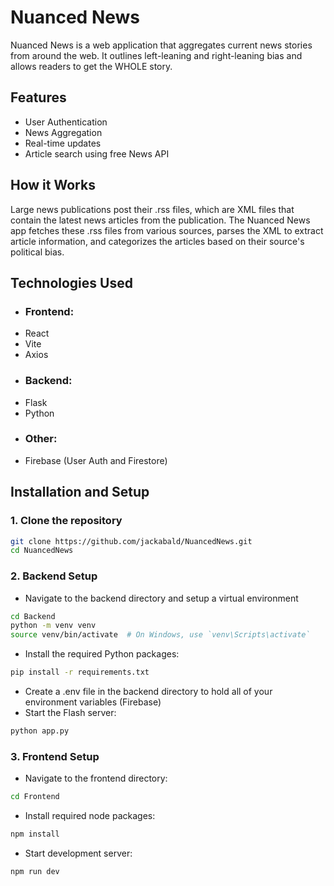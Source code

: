 # Nuanced News
Nuanced News is a web application that aggregates current news stories from around the web. It outlines left-leaning and right-leaning bias and allows readers to get the WHOLE story.

## Features
- User Authentication
- News Aggregation
- Real-time updates
- Article search using free News API
  
## How it Works
Large news publications post their .rss files, which are XML files that contain the latest news articles from the publication. The Nuanced News app fetches these .rss files from various sources, parses the XML to extract article information, and categorizes the articles based on their source's political bias.

## Technologies Used
- ### Frontend:
* React
* Vite
* Axios
- ### Backend:
* Flask
* Python
- ### Other:
* Firebase (User Auth and Firestore)

## Installation and Setup
### 1. Clone the repository
```bash
git clone https://github.com/jackabald/NuancedNews.git
cd NuancedNews
```
### 2. Backend Setup
- Navigate to the backend directory and setup a virtual environment
```bash
cd Backend
python -m venv venv
source venv/bin/activate  # On Windows, use `venv\Scripts\activate`
```
- Install the required Python packages:
```bash
pip install -r requirements.txt
```
- Create a .env file in the backend directory to hold all of your environment variables (Firebase)
- Start the Flash server:
```bash
python app.py
```
### 3. Frontend Setup
- Navigate to the frontend directory:
```bash
cd Frontend
```
- Install required node packages:
```bash
npm install
```
- Start development server:
```bash
npm run dev
```
